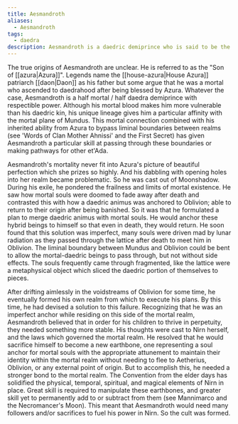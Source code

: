 ```yaml
---
title: Aesmandroth
aliases:
  - Aesmandroth
tags:
  - daedra
description: Aesmandroth is a daedric demiprince who is said to be the "Son of Azura".
---
```

The true origins of Aesmandroth are unclear. He is referred to as the "Son of [[azura|Azura]]". Legends name the [[house-azura|House Azura]] patriarch [[daon|Daon]] as his father but some argue that he was a mortal who ascended to daedrahood after being blessed by Azura. Whatever the case, Aesmandroth is a half mortal / half daedra demiprince with respectible power. Although his mortal blood makes him more vulnerable than his daedric kin, his unique lineage gives him a particular affinity with the mortal plane of Mundus. This mortal connection combined with his inherited ability from Azura to bypass liminal boundaries between realms (see 'Words of Clan Mother Ahnissi' and the First Secret) has given Aesmandroth a particular skill at passing through these boundaries or making pathways for other et'Ada.

Aesmandroth's mortality never fit into Azura's picture of beautiful perfection which she prizes so highly. And his dabbling with opening holes into her realm became problematic. So he was cast out of Moonshadow. During his exile, he pondered the frailness and limits of mortal existence. He saw how mortal souls were doomed to fade away after death and contrasted this with how a daedric animus was anchored to Oblivion; able to return to their origin after being banished. So it was that he formulated a plan to merge daedric animus with mortal souls. He would anchor these hybrid beings to himself so that even in death, they would return. He soon found that this solution was imperfect, many souls were driven mad by lunar radiation as they passed through the lattice after death to meet him in Oblivion. The liminal boundary between Mundus and Oblivion could be bent to allow the mortal-daedric beings to pass through, but not without side effects. The souls frequently came through fragmented, like the lattice were a metaphysical object which sliced the daedric portion of themselves to pieces.

After drifting aimlessly in the voidstreams of Oblivion for some time, he eventually formed his own realm from which to execute his plans. By this time, he had devised a solution to this failure. Recognizing that he was an imperfect anchor while residing on this side of the mortal realm, Aesmandroth believed that in order for his children to thrive in perpetuity, they needed something more stable. His thoughts were cast to Nirn herself, and the laws which governed the mortal realm. He resolved that he would sacrifice himself to become a new earthbone, one representing a soul anchor for mortal souls with the appropriate attunement to maintain their identity within the mortal realm without needing to flee to Aetherius, Oblivion, or any external point of origin. But to accomplish this, he needed a stronger bond to the mortal realm. The Convention from the elder days has solidified the physical, temporal, spiritual, and magical elements of Nirn in place. Great skill is required to manipulate these earthbones, and greater skill yet to permanently add to or subtract from them (see Mannimarco and the Necromancer's Moon). This meant that Aesmandroth would need many followers and/or sacrifices to fuel his power in Nirn. So the cult was formed.